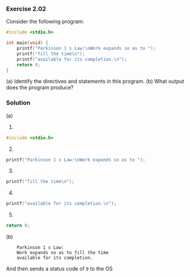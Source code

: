 ### Exercise 2.02
Consider the following program:

```c
#include <stdio.h>

int main(void) {
    printf("Parkinson 1 s Law:\nWork expands so as to ");
    printf("fill the time\n");
    printf("available for its completion.\n");
    return 0;
}
```

(a) Identify the directives and statements in this program.
(b) What output does the program produce?

### Solution
(a)

1. 
```c
#include <stdio.h>
```
2. 
```c
printf("Parkinson 1 s Law:\nWork expands so as to ");
```
3. 
```c
printf("fill the time\n");
```
4. 
```c
printf("available for its completion.\n");
```
5. 
```c
return 0;
```

(b)
```
    Parkinson 1 s Law:
    Work expands so as to fill the time
    available for its completion.
```

And then sends a status code of `0` to the OS
